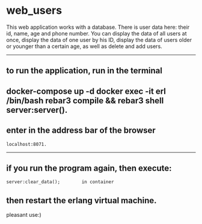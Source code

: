 web_users
==================================================
This web application works with a database. 
There is user data here: their id, name, age and phone number. 
You can display the data of all users at once, display the data of one user by his ID, display the data of users older or younger than a certain age, as well as delete and add users.

------------------------------------------------
to run the application, run in the terminal
------------------------------------------------ 
docker-compose up -d
docker exec -it erl /bin/bash
rebar3 compile && rebar3 shell
server:server().
------------------------------------------------
enter in the address bar of the browser
------------------------------------------------

	localhost:8071.
------------------------------------------------
if you run the program again, then execute:
------------------------------------------------

	server:clear_data();		in container
	
then restart the erlang virtual machine.
------------------------------------------------


pleasant use:)
